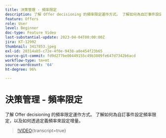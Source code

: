 ```yaml
---
title: 決策管理 - 頻率限定
description: 了解 Offer decisioning 的頻率限定運作方式。 了解如何為自訂事件設定頻率限定，以及如何透過定義頻率來設定增量。
feature: Offers
role: User
level: Beginner
doc-type: Feature Video
last-substantial-update: 2023-04-04T00:00:00Z
jira: KT-12992
thumbnail: 3417853.jpeg
exl-id: 20314ab5-c72e-4f0e-9438-a0e454f23b65
source-git-commit: fd9d277be00449155c49b3809fe647d7342b6acd
workflow-type: tm+mt
source-wordcount: '64'
ht-degree: 96%

---
```


# 決策管理 - 頻率限定

了解 Offer decisioning 的頻率限定運作方式。 了解如何為自訂事件設定頻率限定，以及如何透過定義頻率來設定增量。

>[!VIDEO](https://video.tv.adobe.com/v/3417853/?quality=12&learn=on){transcript=true}
